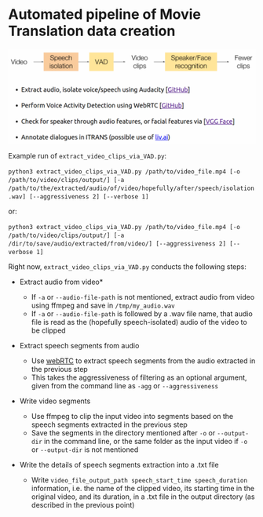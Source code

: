 # Automated pipeline of Movie Translation data creation

![alt text](tentative_pipeline.png "IMAGE NOT FOUND")

Example run of `extract_video_clips_via_VAD.py`:

`python3 extract_video_clips_via_VAD.py /path/to/video_file.mp4 [-o /path/to/video/clips/output/] [-a /path/to/the/extracted/audio/of/video/hopefully/after/speech/isolation.wav] [--aggressiveness 2] [--verbose 1]`

or:

`python3 extract_video_clips_via_VAD.py /path/to/video_file.mp4 [-o /path/to/video/clips/output/] [-a /dir/to/save/audio/extracted/from/video/] [--aggressiveness 2] [--verbose 1]`

Right now, `extract_video_clips_via_VAD.py` conducts the following steps:

- Extract audio from video*
    - If `-a` or `--audio-file-path` is not mentioned, extract audio from video using ffmpeg and save in `/tmp/my_audio.wav`
    - If `-a` or `--audio-file-path` is followed by a .wav file name, that audio file is read as the (hopefully speech-isolated) audio of the video to be clipped

- Extract speech segments from audio
    - Use [webRTC](https://github.com/wiseman/py-webrtcvad) to extract speech segments from the audio extracted in the previous step
    - This takes the aggressiveness of filtering as an optional argument, given from the command line as `-agg` or `--aggressiveness`

- Write video segments
    - Use ffmpeg to clip the input video into segments based on the speech segments extracted in the previous step
    - Save the segments in the directory mentioned after `-o` or `--output-dir` in the command line, or the same folder as the input video if `-o` or `--output-dir` is not mentioned

- Write the details of speech segments extraction into a .txt file
    - Write `video_file_output_path speech_start_time speech_duration` information, i.e. the name of the clipped video, its starting time in the original video, and its duration, in a .txt file in the output directory (as described in the previous point)

